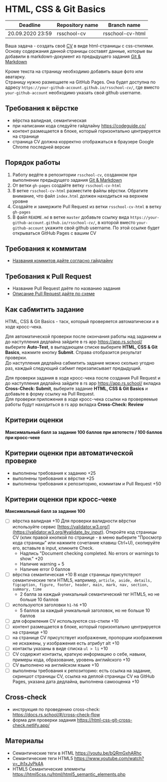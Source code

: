 # HTML, CSS & Git Basics

| Deadline         | Repository name | Branch name |
| ---------------- | ----------- | ----------- |
| 20.09.2020 23:59 | rsschool-cv    | rsschool-cv-html    |

Ваша задача - создать своё [CV](https://ru.wikipedia.org/wiki/Curriculum_vitae) в виде html-страницы с css-стилями.  
Основу содержания данной страницы составят данные, которые вы добавили в markdown-документ из предыдущего задания [Git & Markdown](git-markdown.md)

Кроме текста на страницу необходимо добавить ваше фото или аватарку.  
Страницу нужно размещаете на GitHub Pages. Она будет доступна по адресу `https://your-github-account.github.io/rsschool-cv/`, где вместо `your-github-account` необходимо указать свой github username.

## Требования к вёрстке

- вёрстка валидная, семантическая
- при написании кода следуйте гайдлайну https://codeguide.co/
- контент размещается в блоке, который горизонтально центрируется на странице 
- страница СV должна корректно отображаться в браузере Google Chrome последней версии

## Порядок работы

1. Работу ведёте в репозитории `rsschool-cv`, созданном при выполнении предыдущего задания [Git & Markdown](git-markdown.md) 
2. От ветки `gh-pages` создайте ветку `rsschool-cv-html`
3. В ветке `rsschool-cv-html` разместите файлы вёрстки. Обратите внимание, что файл `index.html` должен находиться на верхнем уровне
4. Создайте и замержите Pull Request из ветки `rsschool-cv-html` в ветку `gh-pages`
3. В файл `README.md` в ветке `master` добавьте ссылку вида `https://your-github-account.github.io/rsschool-cv/`, в которой вместо `your-github-account` укажите свой github username. По этой ссылке будет открываться GitHub Pages с вашим CV

## Требования к коммитам

- [Названия коммитов дайте согласно гайдлайну](https://docs.rs.school/#/git-convention)

## Требования к Pull Request

- Название Pull Request даёте по названию задания
- [Описание Pull Request дайте по схеме](https://docs.rs.school/#/stage2?id=Описание-pull-request-должно-содержать)

## Как сабмитить задание

HTML, CSS & Git Basics - таск, который проверяется автоматически и в ходе кросс-чека. 

Для автоматической проверки после окончания работы над заданием и до наступления дедлайна зайдите в rs app https://app.rs.school/ выберите **Auto-Test**, в выпадающем списке выберите **HTML, CSS & Git Basics**, нажмите кнопку **Submit**. Справа отобразится результат проверки.  
До наступления дедлайна сабмитить задание можно сколько угодно раз, каждый следующий сабмит перезаписывает предыдущий.

Для проверки задания в ходе кросс-чека после создания Pull Request и до наступления дедлайна зайдите в rs app https://app.rs.school/ вкладка **Cross-Check: Submit**, выберите задание **HTML, CSS & Git Basics** и добавьте в форму ссылку на Pull Request.  
Для проверки приложения в ходе кросс-чека ссылки на проверяемые работы будут находиться в rs app вкладка **Cross-Check: Review**

## Критерии оценки

**Максимальный балл за задание 100 баллов при автотесте / 100 баллов при кросс-чеке**

## Критерии оценки при автоматической проверке

- выполнены требования к заданию +25
- выполнены требования к вёрстке +25
- выполнены требования к репозиторию, коммитам и Pull Request +50

## Критерии оценки при кросс-чеке

**Максимальный балл за задание  100**

- [ ] вёрстка валидная +10
  Для проверки валидности вёрстки используйте сервис [https://validator.w3.org/](https://validator.w3.org/#validate_by_input). Откройте код страницы CV (клик правой кнопкой по странице - в меню выберите "Просмотр кода страницы" или нажмите сочетание клавиш Ctrl+U), скопируйте его, вставьте в input, кликните Check. 
  - Надпись "Document checking completed. No errors or warnings to show." +20
  - Наличие warning + 5
  - Наличие error 0 баллов
- [ ] вёрстка семантическая +10
  В коде страницы присутствуют семантические теги HTML5, например, `article, aside, details, figcaption, figure, footer, header, main, mark, nav, section, summary, time`
  - 2 балла за каждый уникальный семантический тег HTML5, но не больше 10 баллов
- [ ] используются заголовки `h1-h6` +10 
  - 5 баллов за каждый уникальный заголовок, но не больше 10 баллов
- [ ] для оформления СV используются css-стили +10  
- [ ] контент размещается в блоке, который горизонтально центрируется на странице +10
- [ ] на странице СV присутствует изображение, пропорции изображения не искажены, у изображения есть атрибут alt +10
- [ ] контакты указаны в виде списка `ul > li` +10
- [ ] CV содержит контакты, краткую информацию о себе, навыки, примеры кода, образование, уровень английского +10
- [ ] CV выполнено на английском языке +10
- [ ] выполнены требования к репозиторию: есть ссылка на задание, скриншот страницы СV, ссылка на деплой страницы CV на GitHub Pages, указана дата дедлайна, выполнена самооценка +10

## Cross-check

- инструкция по проведению cross-check: https://docs.rs.school/#/cross-check-flow
- форма для проверки задания https://html-css-git-cross-check.netlify.app/

## Материалы

- Семантические теги в HTML https://youtu.be/bQRmGxhARhc
- Семантические теги HTML5 https://www.youtube.com/watch?v=_ih1xJyPk4A
- HTML5 Семантические элементы https://html5css.ru/html/html5_semantic_elements.php
